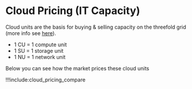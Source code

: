 
# Cloud Pricing (IT Capacity)

Cloud units are the basis for buying & selling capacity on the threefold grid (more info see [here](cloud_units.md)).

- 1 CU = 1 compute unit
- 1 SU = 1 storage unit
- 1 NU = 1 network unit

Below you can see how the market prices these cloud units

!!!include:cloud_pricing_compare
